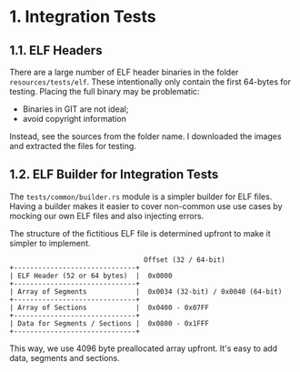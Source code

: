 # 1. Integration Tests

## 1.1. ELF Headers

There are a large number of ELF header binaries in the folder
`resources/tests/elf`. These intentionally only contain the first 64-bytes for
testing. Placing the full binary may be problematic:

- Binaries in GIT are not ideal;
- avoid copyright information

Instead, see the sources from the folder name. I downloaded the images and
extracted the files for testing.

## 1.2. ELF Builder for Integration Tests

The `tests/common/builder.rs` module is a simpler builder for ELF files. Having
a builder makes it easier to cover non-common use use cases by mocking our own
ELF files and also injecting errors.

The structure of the fictitious ELF file is determined upfront to make it
simpler to implement.

```text
                                 Offset (32 / 64-bit)
+------------------------------+
| ELF Header (52 or 64 bytes)  |  0x0000
+------------------------------+
| Array of Segments            |  0x0034 (32-bit) / 0x0040 (64-bit)
+------------------------------+
| Array of Sections            |  0x0400 - 0x07FF
+------------------------------+
| Data for Segments / Sections |  0x0800 - 0x1FFF
+------------------------------+
```

This way, we use 4096 byte preallocated array upfront. It's easy to add data,
segments and sections.
